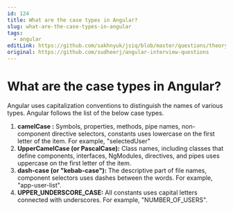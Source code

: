 ```yaml
---
id: 124
title: What are the case types in Angular?
slug: what-are-the-case-types-in-angular
tags:
  - angular
editLink: https://github.com/sakhnyuk/jsiq/blob/master/questions/theory/angular/124.md
original: https://github.com/sudheerj/angular-interview-questions
---
```


# What are the case types in Angular?

Angular uses capitalization conventions to distinguish the names of various types. Angular follows the list of the below case types.

1. **camelCase :** Symbols, properties, methods, pipe names, non-component directive selectors, constants uses lowercase on the first letter of the item. For example, "selectedUser"
2. **UpperCamelCase (or PascalCase):** Class names, including classes that define components, interfaces, NgModules, directives, and pipes uses uppercase on the first letter of the item.
3. **dash-case (or "kebab-case"):** The descriptive part of file names, component selectors uses dashes between the words. For example, "app-user-list".
4. **UPPER_UNDERSCORE_CASE:** All constants uses capital letters connected with underscores. For example, "NUMBER_OF_USERS".